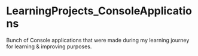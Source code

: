 # LearningProjects_ConsoleApplications
Bunch of Console applications that were made during my learning journey for learning &amp; improving purposes.

